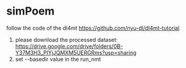 # simPoem
follow the code of the dl4mt https://github.com/nyu-dl/dl4mt-tutorial
1. please download the processed dataset: https://drive.google.com/drive/folders/0B-Y37M3H3_PlYjJQMXM5UERGRms?usp=sharing
2. set --basedir value in the run_nmt 
